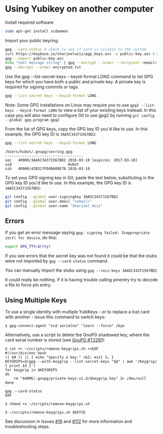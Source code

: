 # Using  Yubikey on another computer

Install required software

```bash
sudo apt-get install scdaemon
```

Import your public keyring.

```bash
gpg --card-status # check to see if card is visible to the system  
curl https://keybase.io/sharjeelaziz/pgp_keys.asc -o public-key.asc # allows one to import public key
gpg --import public-key.asc
echo "test message string" | gpg --encrypt --armor --recipient <email> -o encrypted.txt
gpg --decrypt --armor encrypted.txt
```

Use the gpg --list-secret-keys --keyid-format LONG command to list GPG keys for which you have both a public and private key. A private key is required for signing commits or tags.

```bash
gpg --list-secret-keys --keyid-format LONG
```

Note: Some GPG installations on Linux may require you to use `gpg2 --list-keys --keyid-format LONG` to view a list of your existing keys instead. In this case you will also need to configure Git to use gpg2 by running `git config --global gpg.program gpg2`

From the list of GPG keys, copy the GPG key ID you'd like to use. In this example, the GPG key ID is `3AA5C34371567BD2`:

```bash
gpg --list-secret-keys --keyid-format LONG
```

```console
/Users/hubot/.gnupg/secring.gpg
------------------------------------
sec   4096R/3AA5C34371567BD2 2016-03-10 [expires: 2017-03-10]
uid                          Hubot
ssb   4096R/42B317FD4BA89E7A 2016-03-10
```

To set your GPG signing key in Git, paste the text below, substituting in the GPG key ID you'd like to use. In this example, the GPG key ID is `3AA5C34371567BD2`:

```bash
git config --global user.signingkey 3AA5C34371567BD2
git config --global user.email "<email>"
git config --global user.name "Sharjeel Aziz"
```

## Errors
If you get an error message saying ```gpg: signing failed: Inappropriate ioctl for device```, do this:

```bash
export GPG_TTY=$(tty)
```

If you see errors that the secret key was not found it could be that the stubs were not imported by ```gpg --card-status``` command. 

You can manually import the stubs using ```gpg --recv-keys 3AA5C34371567BD2```

It could really be nothing. If it is having trouble calling pinentry try to decode a file to force pin entry.

## Using Multiple Keys

To use a single identity with multiple YubiKeys - or to replace a lost card with another - issue this command to switch keys:

```console
$ gpg-connect-agent "scd serialno" "learn --force" /bye
```

Alternatively, use a script to delete the GnuPG shadowed key, where the card serial number is stored (see [GnuPG #T2291](https://dev.gnupg.org/T2291)):

```console
$ cat >> ~/scripts/remove-keygrips.sh <<EOF
#!/usr/bin/env bash
(( $# )) || { echo "Specify a key." >&2; exit 1; }
KEYGRIPS=$(gpg --with-keygrip --list-secret-keys "$@" | awk '/Keygrip/ { print $3 }')
for keygrip in $KEYGRIPS
do
    rm "$HOME/.gnupg/private-keys-v1.d/$keygrip.key" 2> /dev/null
done

gpg --card-status
EOF

$ chmod +x ~/scripts/remove-keygrips.sh

$ ~/scripts/remove-keygrips.sh $KEYID
```

See discussion in Issues [#19](https://github.com/drduh/YubiKey-Guide/issues/19) and [#112](https://github.com/drduh/YubiKey-Guide/issues/112) for more information and troubleshooting steps.
